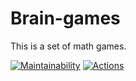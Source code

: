 # Brain-games
This is a set of math games.

[![Maintainability](https://api.codeclimate.com/v1/badges/7bb55e43a2dedee36345/maintainability)](https://codeclimate.com/github/Yuriy-Shulga/brain-games/maintainability)
[![Actions](https://github.com/Yuriy-Shulga/brain-games/actions/workflows/check.yml/badge.svg)](https://github.com/Yuriy-Shulga/brain-games/actions/workflows/check.yml)
